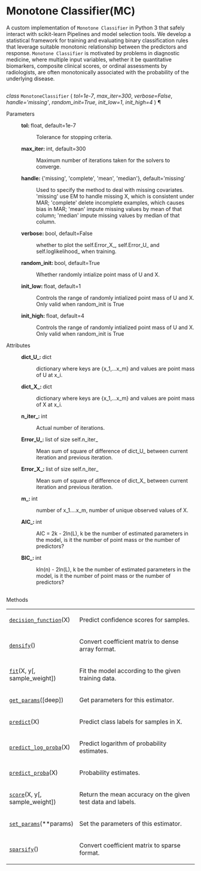 # Monotone Classifier(MC)

A custom implementation of `Monotone Classifier` in Python 3 that safely interact with scikit-learn Pipelines and model selection tools.
We develop a statistical framework for training and evaluating binary classification rules that leverage suitable monotonic relationship between the
predictors and response. `Monotone Classifier` is motivated by problems in diagnostic medicine,
where multiple input variables, whether it be quantitative biomarkers, composite clinical scores,
or ordinal assessments by radiologists, are often monotonically associated with the probability of
the underlying disease. 

##

<em class="property">class </em></code><code class="sig-name descname">MonotoneClassifier</code>
<span class="sig-paren">
  (
  </span>
  <em class="sig-param"><span class="n">tol</span><span class="o">=</span><span class="default_value">1e-7</span></em>, 
  <em class="sig-param"><span class="n">max_iter</span><span class="o">=</span><span class="default_value">300</span></em>, 
  <em class="sig-param"><span class="n">verbose</span><span class="o">=</span><span class="default_value">False</span></em>, 
  <em class="sig-param"><span class="n">handle</span><span class="o">=</span><span class="default_value">'missing'</span></em>, 
  <em class="sig-param"><span class="n">random_init</span><span class="o">=</span><span class="default_value">True</span></em>, 
  <em class="sig-param"><span class="n">init_low</span><span class="o">=</span><span class="default_value">1</span></em>, 
  <em class="sig-param"><span class="n">init_high</span><span class="o">=</span><span class="default_value">4</span></em>
  <span class="sig-paren">
  )
</span>
¶</a></dt>


<dl class="field-list">
<dt class="field-odd">Parameters</dt>
<dd class="field-odd"><dl>
<dt><strong>tol: </strong><span class="classifier">float, default=1e-7</span></dt><dd><p>Tolerance for stopping criteria.</p>
</dd>
<dt><strong>max_iter: </strong><span class="classifier">int, default=300</span></dt><dd><p>Maximum number of iterations taken for the solvers to converge.</p>
</dd>
<dt><strong>handle: </strong><span class="classifier">{'missing', 'complete', 'mean', 'median'}, default=’missing’</span></dt><dd><p>Used to specify the method to deal with missing covariates. 'missing' use EM to handle missing X, which is consistent under MAR; 'complete' delete incomplete examples, which causes bias in MAR;
'mean' impute missing values by mean of that column; 'median' impute missing values by median of that column.</p>
</dd>
<dt><strong>verbose: </strong><span class="classifier">bool, default=False</span></dt><dd><p>whether to plot the self.Error_X_, self.Error_U_ and self.loglikelihood_ when training.</p>
</dd>
<dt><strong>random_init: </strong><span class="classifier">bool, default=True</span></dt><dd><p>Whether randomly intialize point mass of U and X.</p>
</dd>
<dt><strong>init_low: </strong><span class="classifier">float, default=1</span></dt><dd><p>Controls the range of randomly intialized point mass of U and X. Only valid when random_init is True</p>
</dd>
<dt><strong>init_high: </strong><span class="classifier">float, default=4</span></dt><dd><p>Controls the range of randomly intialized point mass of U and X. Only valid when random_init is True</p>
</dd>
</dl>
</dd>

<dl class="field-list">
<dt class="field-odd">Attributes</dt>
<dd class="field-odd"><dl>
<dt><strong>dict_U_: </strong><span class="classifier">dict</span></dt><dd><p>dictionary where keys are {x_1,...x_m} and values are point mass of U at x_i.</p>
</dd>
<dt><strong>dict_X_: </strong><span class="classifier">dict</span></dt><dd><p>dictionary where keys are {x_1,...x_m} and values are point mass of X at x_i.</p>
</dd>
<dt><strong>n_iter_: </strong><span class="classifier">int</span></dt><dd><p>Actual number of iterations.</p>
</dd>
<dt><strong>Error_U_: </strong><span class="classifier">list of size self.n_iter_</span></dt><dd><p>Mean sum of square of difference of dict_U_ between current iteration and previous iteration.</p>
</dd>
<dt><strong>Error_X_: </strong><span class="classifier">list of size self.n_iter_</span></dt><dd><p>Mean sum of square of difference of dict_X_ between current iteration and previous iteration.</p>
</dd>
<dt><strong>m_: </strong><span class="classifier">int</span></dt><dd><p>number of x_1....x_m, number of unique observed values of X.</p>
</dd>
<dt><strong>AIC_: </strong><span class="classifier">int</span></dt><dd><p> AIC = 2k - 2ln(L), k be the number of estimated parameters in the model, is it the number of point mass or the number of predictors?</p>
</dd>
<dt><strong>BIC_: </strong><span class="classifier">int</span></dt><dd><p> kln(n) - 2ln(L), k be the number of estimated parameters in the model, is it the number of point mass or the number of predictors?</p>
</div>
</dd>
</dl>
</dd>
</dl>


## 

<p class="rubric">Methods</p>
<table class="longtable docutils align-default">
<colgroup>
<col style="width: 10%" />
<col style="width: 90%" />
</colgroup>
<tbody>
<tr class="row-odd"><td><p><a class="reference internal" href="#sklearn.linear_model.LogisticRegression.decision_function" title="sklearn.linear_model.LogisticRegression.decision_function"><code class="xref py py-obj docutils literal notranslate"><span class="pre">decision_function</span></code></a>(X)</p></td>
<td><p>Predict confidence scores for samples.</p></td>
</tr>
<tr class="row-even"><td><p><a class="reference internal" href="#sklearn.linear_model.LogisticRegression.densify" title="sklearn.linear_model.LogisticRegression.densify"><code class="xref py py-obj docutils literal notranslate"><span class="pre">densify</span></code></a>()</p></td>
<td><p>Convert coefficient matrix to dense array format.</p></td>
</tr>
<tr class="row-odd"><td><p><a class="reference internal" href="#sklearn.linear_model.LogisticRegression.fit" title="sklearn.linear_model.LogisticRegression.fit"><code class="xref py py-obj docutils literal notranslate"><span class="pre">fit</span></code></a>(X, y[, sample_weight])</p></td>
<td><p>Fit the model according to the given training data.</p></td>
</tr>
<tr class="row-even"><td><p><a class="reference internal" href="#sklearn.linear_model.LogisticRegression.get_params" title="sklearn.linear_model.LogisticRegression.get_params"><code class="xref py py-obj docutils literal notranslate"><span class="pre">get_params</span></code></a>([deep])</p></td>
<td><p>Get parameters for this estimator.</p></td>
</tr>
<tr class="row-odd"><td><p><a class="reference internal" href="#sklearn.linear_model.LogisticRegression.predict" title="sklearn.linear_model.LogisticRegression.predict"><code class="xref py py-obj docutils literal notranslate"><span class="pre">predict</span></code></a>(X)</p></td>
<td><p>Predict class labels for samples in X.</p></td>
</tr>
<tr class="row-even"><td><p><a class="reference internal" href="#sklearn.linear_model.LogisticRegression.predict_log_proba" title="sklearn.linear_model.LogisticRegression.predict_log_proba"><code class="xref py py-obj docutils literal notranslate"><span class="pre">predict_log_proba</span></code></a>(X)</p></td>
<td><p>Predict logarithm of probability estimates.</p></td>
</tr>
<tr class="row-odd"><td><p><a class="reference internal" href="#sklearn.linear_model.LogisticRegression.predict_proba" title="sklearn.linear_model.LogisticRegression.predict_proba"><code class="xref py py-obj docutils literal notranslate"><span class="pre">predict_proba</span></code></a>(X)</p></td>
<td><p>Probability estimates.</p></td>
</tr>
<tr class="row-even"><td><p><a class="reference internal" href="#sklearn.linear_model.LogisticRegression.score" title="sklearn.linear_model.LogisticRegression.score"><code class="xref py py-obj docutils literal notranslate"><span class="pre">score</span></code></a>(X, y[, sample_weight])</p></td>
<td><p>Return the mean accuracy on the given test data and labels.</p></td>
</tr>
<tr class="row-odd"><td><p><a class="reference internal" href="#sklearn.linear_model.LogisticRegression.set_params" title="sklearn.linear_model.LogisticRegression.set_params"><code class="xref py py-obj docutils literal notranslate"><span class="pre">set_params</span></code></a>(**params)</p></td>
<td><p>Set the parameters of this estimator.</p></td>
</tr>
<tr class="row-even"><td><p><a class="reference internal" href="#sklearn.linear_model.LogisticRegression.sparsify" title="sklearn.linear_model.LogisticRegression.sparsify"><code class="xref py py-obj docutils literal notranslate"><span class="pre">sparsify</span></code></a>()</p></td>
<td><p>Convert coefficient matrix to sparse format.</p></td>
</tr>
